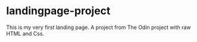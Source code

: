 # landingpage-project
This is my very first landing page. A project from The Odin project with raw HTML and Css.
